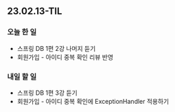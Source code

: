 ## 23.02.13-TIL

### 오늘 한 일
- 스프링 DB 1편 2강 나머지 듣기
- 회원가입 - 아이디 중복 확인 리뷰 반영

### 내일 할 일
- 스프링 DB 1편 3강 듣기
- 회원가입 - 아이디 중복 확인에 ExceptionHandler 적용하기
